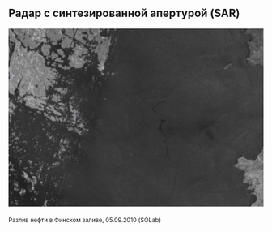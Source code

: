 ##  Радар с синтезированной апертурой (SAR)

![](resources/syntool-sar-1.png)

<small>Разлив нефти в Финском заливе, 05.09.2010 (SOLab)</small>
